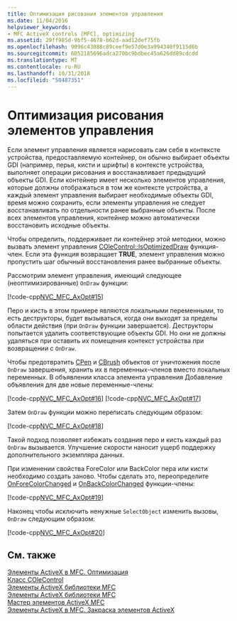 ```yaml
---
title: Оптимизация рисования элементов управления
ms.date: 11/04/2016
helpviewer_keywords:
- MFC ActiveX controls [MFC], optimizing
ms.assetid: 29ff985d-9bf5-4678-b62d-aad12def75fb
ms.openlocfilehash: 9096c43088c89ceef9e57d0e3a994340f9115d6b
ms.sourcegitcommit: 6052185696adca270bc9bdbec45a626dd89cdcdd
ms.translationtype: MT
ms.contentlocale: ru-RU
ms.lasthandoff: 10/31/2018
ms.locfileid: "50487351"
---
```

# <a name="optimizing-control-drawing"></a>Оптимизация рисования элементов управления

Если элемент управления является нарисовать сам себя в контексте устройства, предоставляемую контейнер, он обычно выбирает объекты GDI (например, перья, кисти и шрифты) в контексте устройства, выполняет операции рисования и восстанавливает предыдущий объекты GDI. Если контейнер имеет несколько элементов управления, которые должны отображаться в том же контексте устройства, а каждый элемент управления выбирает необходимые объекты GDI, время можно сохранить, если элементы управления не следует восстанавливать по отдельности ранее выбранные объекты. После всех элементов управления, контейнер можно автоматически восстановить исходные объекты.

Чтобы определить, поддерживает ли контейнер этой методики, можно вызвать элемент управления [COleControl::IsOptimizedDraw](../mfc/reference/colecontrol-class.md#isoptimizeddraw) функция-член. Если эта функция возвращает **TRUE**, элемент управления можно пропустить шаг обычный восстановления ранее выбранные объекты.

Рассмотрим элемент управления, имеющий следующее (неоптимизированные) `OnDraw` функции:

[!code-cpp[NVC_MFC_AxOpt#15](../mfc/codesnippet/cpp/optimizing-control-drawing_1.cpp)]

Перо и кисть в этом примере являются локальными переменными, то есть деструкторы, будет вызываться, когда они выходят за пределы области действия (при `OnDraw` функции завершается). Деструкторы попытается удалить соответствующие объекты GDI. Но они не должны удаляться при оставить их помещения контекст устройства при возвращении с `OnDraw`.

Чтобы предотвратить [CPen](../mfc/reference/cpen-class.md) и [CBrush](../mfc/reference/cbrush-class.md) объектов от уничтожения после `OnDraw` завершения, хранить их в переменных-членов вместо локальных переменных. В объявлении класса элемента управления Добавление объявления для две новые переменные-члены:

[!code-cpp[NVC_MFC_AxOpt#16](../mfc/codesnippet/cpp/optimizing-control-drawing_2.h)]
[!code-cpp[NVC_MFC_AxOpt#17](../mfc/codesnippet/cpp/optimizing-control-drawing_3.h)]

Затем `OnDraw` функции можно переписать следующим образом:

[!code-cpp[NVC_MFC_AxOpt#18](../mfc/codesnippet/cpp/optimizing-control-drawing_4.cpp)]

Такой подход позволяет избежать создания перо и кисть каждый раз `OnDraw` вызывается. Улучшение скорости наносит ущерб поддержку дополнительного экземпляра данных.

При изменении свойства ForeColor или BackColor пера или кисти необходимо создать заново. Чтобы сделать это, переопределите [OnForeColorChanged](../mfc/reference/colecontrol-class.md#onforecolorchanged) и [OnBackColorChanged](../mfc/reference/colecontrol-class.md#onbackcolorchanged) функции-члены:

[!code-cpp[NVC_MFC_AxOpt#19](../mfc/codesnippet/cpp/optimizing-control-drawing_5.cpp)]

Наконец чтобы исключить ненужные `SelectObject` изменить вызовы, `OnDraw` следующим образом:

[!code-cpp[NVC_MFC_AxOpt#20](../mfc/codesnippet/cpp/optimizing-control-drawing_6.cpp)]

## <a name="see-also"></a>См. также

[Элементы ActiveX в MFC. Оптимизация](../mfc/mfc-activex-controls-optimization.md)<br/>
[Класс COleControl](../mfc/reference/colecontrol-class.md)<br/>
[Элементы ActiveX библиотеки MFC](../mfc/mfc-activex-controls.md)<br/>
[Элементы ActiveX библиотеки MFC](../mfc/mfc-activex-controls.md)<br/>
[Мастер элементов ActiveX MFC](../mfc/reference/mfc-activex-control-wizard.md)<br/>
[Элементы ActiveX в MFC. Закраска элементов ActiveX](../mfc/mfc-activex-controls-painting-an-activex-control.md)

